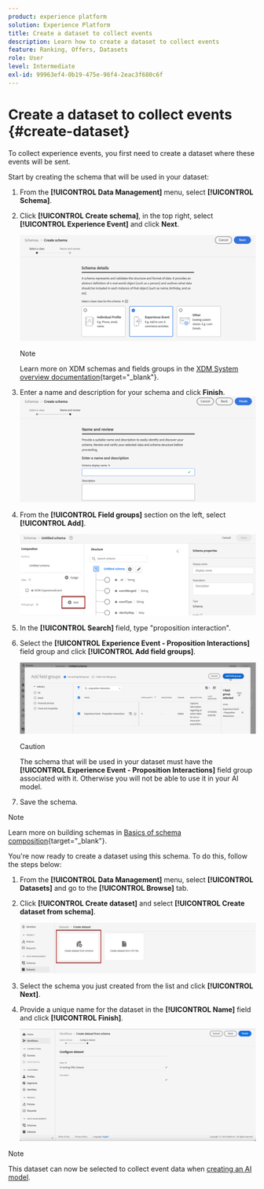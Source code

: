 ```yaml
---
product: experience platform
solution: Experience Platform
title: Create a dataset to collect events
description: Learn how to create a dataset to collect events
feature: Ranking, Offers, Datasets
role: User
level: Intermediate
exl-id: 99963ef4-0b19-475e-96f4-2eac3f680c6f
---
```

# Create a dataset to collect events {#create-dataset}

To collect experience events, you first need to create a dataset where these events will be sent.

Start by creating the schema that will be used in your dataset:

1. From the **[!UICONTROL Data Management]** menu, select **[!UICONTROL Schema]**.

1. Click **[!UICONTROL Create schema]**, in the top right, select **[!UICONTROL Experience Event]** and click **Next**.

    ![](../assets/ai-ranking-xdm-event.png)

    >[!NOTE]
    >
    >Learn more on XDM schemas and fields groups in the [XDM System overview documentation](https://experienceleague.adobe.com/docs/experience-platform/xdm/home.html){target="_blank"}.

1. Enter a name and description for your schema and click **Finish**.
    ![](../assets/ai-ranking-xdm-event-2.png)

1. From the **[!UICONTROL Field groups]** section on the left, select **[!UICONTROL Add]**.

    ![](../assets/ai-ranking-fields-groups.png)

1. In the **[!UICONTROL Search]** field, type "proposition interaction".

1. Select the **[!UICONTROL Experience Event - Proposition Interactions]** field group and click **[!UICONTROL Add field groups]**.

    ![](../assets/ai-ranking-add-field-group.png)

    >[!CAUTION]
    >
    >The schema that will be used in your dataset must have the **[!UICONTROL Experience Event - Proposition Interactions]** field group associated with it. Otherwise you will not be able to use it in your AI model.

1. Save the schema.

>[!NOTE]
>
>Learn more on building schemas in [Basics of schema composition](https://experienceleague.adobe.com/docs/experience-platform/xdm/schema/composition.html#understanding-schemas){target="_blank"}.

You're now ready to create a dataset using this schema. To do this, follow the steps below:

1. From the **[!UICONTROL Data Management]** menu, select **[!UICONTROL Datasets]** and go to the **[!UICONTROL Browse]** tab.

1. Click **[!UICONTROL Create dataset]** and select **[!UICONTROL Create dataset from schema]**.

    ![](../assets/ai-ranking-create-dataset-from-schema.png)
    
1. Select the schema you just created from the list and click **[!UICONTROL Next]**.

1. Provide a unique name for the dataset in the **[!UICONTROL Name]** field and click **[!UICONTROL Finish]**.

    ![](../assets/ai-ranking-dataset-name.png)

>[!NOTE]
>
>This dataset can now be selected to collect event data when [creating an AI model](../ranking/create-ranking-strategies.md).

